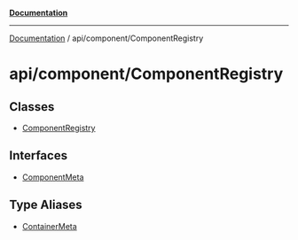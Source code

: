 [**Documentation**](../../../index.md)

***

[Documentation](../../../index.md) / api/component/ComponentRegistry

# api/component/ComponentRegistry

## Classes

- [ComponentRegistry](classes/ComponentRegistry.md)

## Interfaces

- [ComponentMeta](interfaces/ComponentMeta.md)

## Type Aliases

- [ContainerMeta](type-aliases/ContainerMeta.md)
